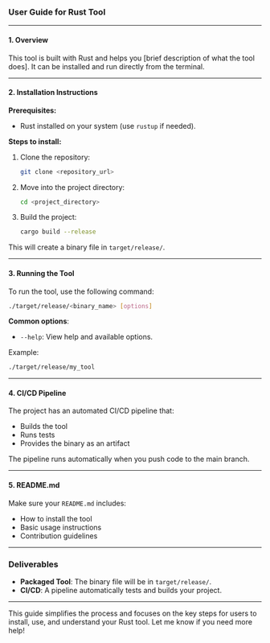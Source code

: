 ### **User Guide for Rust Tool**

---

#### **1. Overview**

This tool is built with Rust and helps you [brief description of what the tool does]. It can be installed and run directly from the terminal.

---

#### **2. Installation Instructions**

**Prerequisites:**
- Rust installed on your system (use `rustup` if needed).

**Steps to install:**

1. Clone the repository:
   ```bash
   git clone <repository_url>
   ```

2. Move into the project directory:
   ```bash
   cd <project_directory>
   ```

3. Build the project:
   ```bash
   cargo build --release
   ```

This will create a binary file in `target/release/`.

---

#### **3. Running the Tool**

To run the tool, use the following command:

```bash
./target/release/<binary_name> [options]
```

**Common options**:
- `--help`: View help and available options.

Example:
```bash
./target/release/my_tool
```

---

#### **4. CI/CD Pipeline**

The project has an automated CI/CD pipeline that:
- Builds the tool
- Runs tests
- Provides the binary as an artifact

The pipeline runs automatically when you push code to the main branch.

---

#### **5. README.md**

Make sure your `README.md` includes:
- How to install the tool
- Basic usage instructions
- Contribution guidelines

---

### **Deliverables**
- **Packaged Tool**: The binary file will be in `target/release/`.
- **CI/CD**: A pipeline automatically tests and builds your project.

---

This guide simplifies the process and focuses on the key steps for users to install, use, and understand your Rust tool. Let me know if you need more help!
